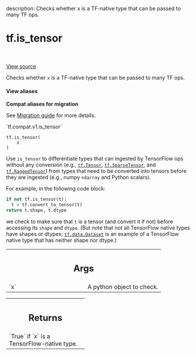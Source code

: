description: Checks whether x is a TF-native type that can be passed to many TF ops.

<div itemscope itemtype="http://developers.google.com/ReferenceObject">
<meta itemprop="name" content="tf.is_tensor" />
<meta itemprop="path" content="Stable" />
</div>

# tf.is_tensor

<!-- Insert buttons and diff -->

<table class="tfo-notebook-buttons tfo-api nocontent" align="left">

</table>

<a target="_blank" class="external" href="/code/stable/tensorflow/python/framework/tensor_util.py">View source</a>



Checks whether `x` is a TF-native type that can be passed to many TF ops.


<section class="expandable">
  <h4 class="showalways">View aliases</h4>
  <p>
<b>Compat aliases for migration</b>
<p>See
<a href="https://www.tensorflow.org/guide/migrate">Migration guide</a> for
more details.</p>
<p>`tf.compat.v1.is_tensor`</p>
</p>
</section>

<pre class="devsite-click-to-copy prettyprint lang-py tfo-signature-link">
<code>tf.is_tensor(
    x
)
</code></pre>



<!-- Placeholder for "Used in" -->

Use `is_tensor` to differentiate types that can ingested by TensorFlow ops
without any conversion (e.g., <a href="../tf/Tensor.md"><code>tf.Tensor</code></a>, <a href="../tf/sparse/SparseTensor.md"><code>tf.SparseTensor</code></a>, and
<a href="../tf/RaggedTensor.md"><code>tf.RaggedTensor</code></a>) from types that need to be converted into tensors before
they are ingested (e.g., numpy `ndarray` and Python scalars).

For example, in the following code block:

```python
if not tf.is_tensor(t):
  t = tf.convert_to_tensor(t)
return t.shape, t.dtype
```

we check to make sure that `t` is a tensor (and convert it if not) before
accessing its `shape` and `dtype`.  (But note that not all TensorFlow native
types have shapes or dtypes; <a href="../tf/data/Dataset.md"><code>tf.data.Dataset</code></a> is an example of a TensorFlow
native type that has neither shape nor dtype.)

<!-- Tabular view -->
 <table class="responsive fixed orange">
<colgroup><col width="214px"><col></colgroup>
<tr><th colspan="2"><h2 class="add-link">Args</h2></th></tr>

<tr>
<td>
`x`<a id="x"></a>
</td>
<td>
A python object to check.
</td>
</tr>
</table>



<!-- Tabular view -->
 <table class="responsive fixed orange">
<colgroup><col width="214px"><col></colgroup>
<tr><th colspan="2"><h2 class="add-link">Returns</h2></th></tr>
<tr class="alt">
<td colspan="2">
`True` if `x` is a TensorFlow-native type.
</td>
</tr>

</table>

